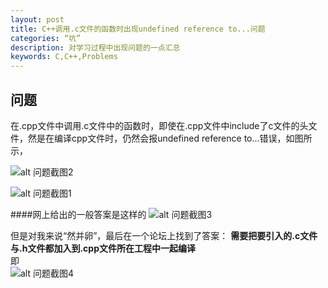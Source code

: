 ```yaml
---
layout: post
title: C++调用.c文件的函数时出现undefined reference to...问题
categories: “坑”
description: 对学习过程中出现问题的一点汇总
keywords: C,C++,Problems
---
```


## 问题
  
在.cpp文件中调用.c文件中的函数时，即使在.cpp文件中include了c文件的头文件，然是在编译cpp文件时，仍然会报undefined reference to...错误，如图所示，

![alt 问题截图2](D:/myGithubSite/irving-11.github.io/images/posts/forPost/2.png)

![alt 问题截图1](D:/myGithubSite/irving-11.github.io/images/posts/forPost/1.png)




####网上给出的一般答案是这样的
![alt 问题截图3](D:/myGithubSite/irving-11.github.io/images/posts/forPost/3.png)  


但是对我来说“然并卵”，最后在一个论坛上找到了答案：
**需要把要引入的.c文件与.h文件都加入到.cpp文件所在工程中一起编译**  
即  
![alt 问题截图4](D:/myGithubSite/irving-11.github.io/images/posts/forPost/4.png)

